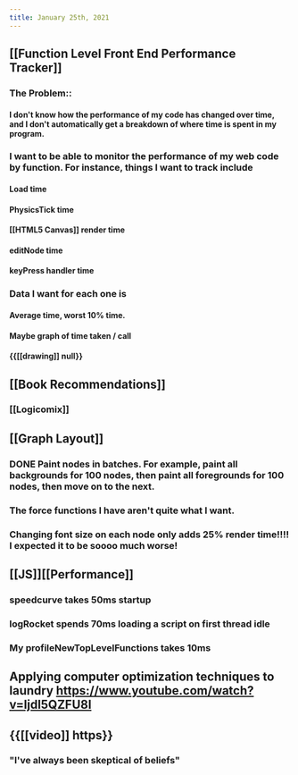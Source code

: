 ```yaml
---
title: January 25th, 2021
---
```


## [[Function Level Front End Performance Tracker]]
### The Problem::
#### I don't know how the performance of my code has changed over time, and I don't automatically get a breakdown of where time is spent in my program.

#### 

### I want to be able to monitor the performance of my web code by function. For instance, things I want to track include
#### Load time

#### PhysicsTick time

#### [[HTML5 Canvas]] render time

#### editNode time

#### keyPress handler time

### Data I want for each one is
#### Average time, worst 10% time. 

#### Maybe graph of time taken / call

#### {{[[drawing]] null}}

#### 

## [[Book Recommendations]]
### [[Logicomix]]

### 

## [[Graph Layout]]
### DONE Paint nodes in batches. For example, paint all backgrounds for 100 nodes, then paint all foregrounds for 100 nodes, then move on to the next. 

### The force functions I have aren't quite what I want. 

### **Changing font size on each node only adds 25% render time**!!!! I expected it to be soooo much worse!

## [[JS]][[Performance]]
### speedcurve takes 50ms startup

### logRocket spends 70ms loading a script on first thread idle

### My profileNewTopLevelFunctions takes 10ms

## Applying computer optimization techniques to laundry https://www.youtube.com/watch?v=ljdI5QZFU8I

## {{[[video]] https}}
### "I've always been skeptical of beliefs"
